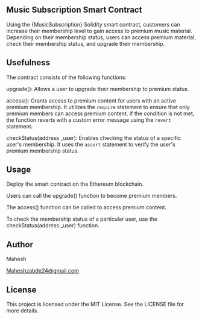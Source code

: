 ## Music Subscription Smart Contract

Using the {MusicSubscription} Solidity smart contract, customers can increase their membership level to gain access to premium music material. Depending on their membership status, users can access premium material, check their membership status, and upgrade their membership.


## Usefulness

The contract consists of the following functions:

upgrade(): Allows a user to upgrade their membership to premium status.

access(): Grants access to premium content for users with an active premium membership. It utilizes the `require` statement to ensure that only premium members can access premium content. If the condition is not met, the function reverts with a custom error message using the `revert` statement.

checkStatus(address _user): Enables checking the status of a specific user's membership. It uses the `assert` statement to verify the user's premium membership status.

## Usage
Deploy the smart contract on the Ethereum blockchain.

Users can call the upgrade() function to become premium members.

The access() function can be called to access premium content.

To check the membership status of a particular user, use the checkStatus(address _user) function.

##  Author
Mahesh

Maheshzabde24@gmail.com

## License
This project is licensed under the MIT License. See the LICENSE file for more details.
